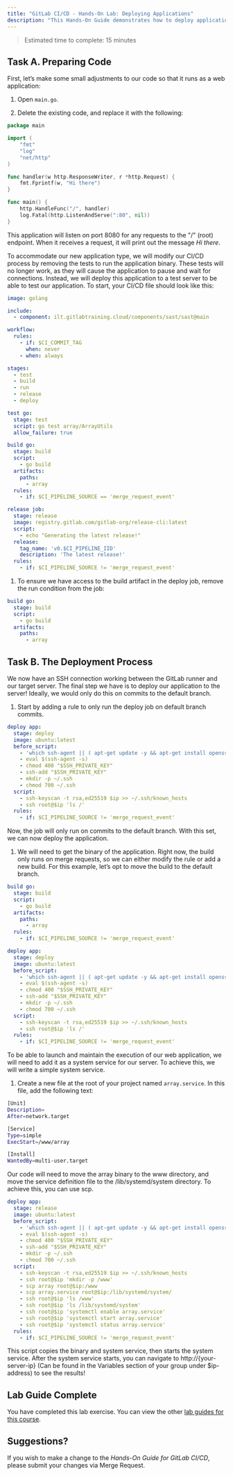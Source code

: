 ```yaml
---
title: "GitLab CI/CD - Hands-On Lab: Deploying Applications"
description: "This Hands-On Guide demonstrates how to deploy applications in a pipeline"
---
```


> Estimated time to complete: 15 minutes

## Task A. Preparing Code

First, let’s make some small adjustments to our code so that it runs as a web application:

1. Open `main.go`.

1. Delete the existing code, and replace it with the following:

```go
package main

import (
    "fmt"
    "log"
    "net/http"
)

func handler(w http.ResponseWriter, r *http.Request) {
    fmt.Fprintf(w, "Hi there")
}

func main() {
    http.HandleFunc("/", handler)
    log.Fatal(http.ListenAndServe(":80", nil))
}
```

This application will listen on port 8080 for any requests to the "/" (root) endpoint. When it receives a request, it will print out the message *Hi there*.

To accommodate our new application type, we will modify our CI/CD process by removing the tests to run the application binary. These tests will no longer work, as they will cause the application to pause and wait for connections. Instead, we will deploy this application to a test server to be able to test our application. To start, your CI/CD file should look like this:

```yaml
image: golang

include:
  - component: ilt.gitlabtraining.cloud/components/sast/sast@main

workflow:
  rules:
    - if: $CI_COMMIT_TAG
      when: never 
    - when: always

stages:
  - test
  - build
  - run
  - release
  - deploy

test go:
  stage: test
  script: go test array/ArrayUtils
  allow_failure: true

build go:
  stage: build
  script:
    - go build
  artifacts:
    paths: 
      - array
  rules:
    - if: $CI_PIPELINE_SOURCE == 'merge_request_event'

release job:
  stage: release
  image: registry.gitlab.com/gitlab-org/release-cli:latest
  script:
    - echo "Generating the latest release!"
  release: 
    tag_name: 'v0.$CI_PIPELINE_IID'
    description: 'The latest release!'
  rules:
    - if: $CI_PIPELINE_SOURCE != 'merge_request_event'
```

1. To ensure we have access to the build artifact in the deploy job, remove the run condition from the job:

```yaml
build go:
  stage: build
  script:
    - go build
  artifacts:
    paths: 
      - array
```

## Task B. The Deployment Process

We now have an SSH connection working between the GitLab runner and our target server. The final step we have is to deploy our application to the server! Ideally, we would only do this on commits to the default branch.

1. Start by adding a rule to only run the deploy job on default branch commits.

```yaml
deploy app:
  stage: deploy
  image: ubuntu:latest
  before_script:
    - 'which ssh-agent || ( apt-get update -y && apt-get install openssh-client git -y )'
    - eval $(ssh-agent -s)
    - chmod 400 "$SSH_PRIVATE_KEY"
    - ssh-add "$SSH_PRIVATE_KEY"
    - mkdir -p ~/.ssh
    - chmod 700 ~/.ssh
  script:
    - ssh-keyscan -t rsa,ed25519 $ip >> ~/.ssh/known_hosts
    - ssh root@$ip 'ls /'
  rules:
    - if: $CI_PIPELINE_SOURCE != 'merge_request_event'
```

Now, the job will only run on commits to the default branch. With this set, we can now deploy the application.

1. We will need to get the binary of the application. Right now, the build only runs on merge requests, so we can either modify the rule or add a new build. For this example, let’s opt to move the build to the default branch.

```yaml
build go:
  stage: build
  script:
    - go build
  artifacts:
    paths: 
      - array
  rules:
    - if: $CI_PIPELINE_SOURCE != 'merge_request_event'

deploy app:
  stage: deploy
  image: ubuntu:latest
  before_script:
    - 'which ssh-agent || ( apt-get update -y && apt-get install openssh-client git -y )'
    - eval $(ssh-agent -s)
    - chmod 400 "$SSH_PRIVATE_KEY"
    - ssh-add "$SSH_PRIVATE_KEY"
    - mkdir -p ~/.ssh
    - chmod 700 ~/.ssh
  script:
    - ssh-keyscan -t rsa,ed25519 $ip >> ~/.ssh/known_hosts
    - ssh root@$ip 'ls /'
  rules:
    - if: $CI_PIPELINE_SOURCE != 'merge_request_event'
```

To be able to launch and maintain the execution of our web application, we will need to add it as a system service for our server. To achieve this, we will write a simple system service.

1. Create a new file at the root of your project named `array.service`. In this file, add the following text:

```bash
[Unit]
Description=
After=network.target

[Service]
Type=simple
ExecStart=/www/array

[Install]
WantedBy=multi-user.target
```

Our code will need to move the array binary to the www directory, and move the service definition file to the /lib/systemd/system directory. To achieve this, you can use scp.

```yaml
deploy app:
  stage: release
  image: ubuntu:latest
  before_script:
    - 'which ssh-agent || ( apt-get update -y && apt-get install openssh-client git -y )'
    - eval $(ssh-agent -s)
    - chmod 400 "$SSH_PRIVATE_KEY"
    - ssh-add "$SSH_PRIVATE_KEY"
    - mkdir -p ~/.ssh
    - chmod 700 ~/.ssh
  script:
    - ssh-keyscan -t rsa,ed25519 $ip >> ~/.ssh/known_hosts
    - ssh root@$ip 'mkdir -p /www'
    - scp array root@$ip:/www
    - scp array.service root@$ip:/lib/systemd/system/
    - ssh root@$ip 'ls /www'
    - ssh root@$ip 'ls /lib/systemd/system'
    - ssh root@$ip 'systemctl enable array.service'
    - ssh root@$ip 'systemctl start array.service'
    - ssh root@$ip 'systemctl status array.service'
  rules:
    - if: $CI_PIPELINE_SOURCE != 'merge_request_event'
```

This script copies the binary and system service, then starts the system service. After the system service starts, you can navigate to http://{your-server-ip} (Can be found in the Variables section of your group under $ip-address) to see the results!

## Lab Guide Complete

You have completed this lab exercise. You can view the other [lab guides for this course](/handbook/customer-success/professional-services-engineering/education-services/ilt-labs/gitlabcicdhandson).

## Suggestions?

If you wish to make a change to the *Hands-On Guide for GitLab CI/CD*, please submit your changes via Merge Request.
